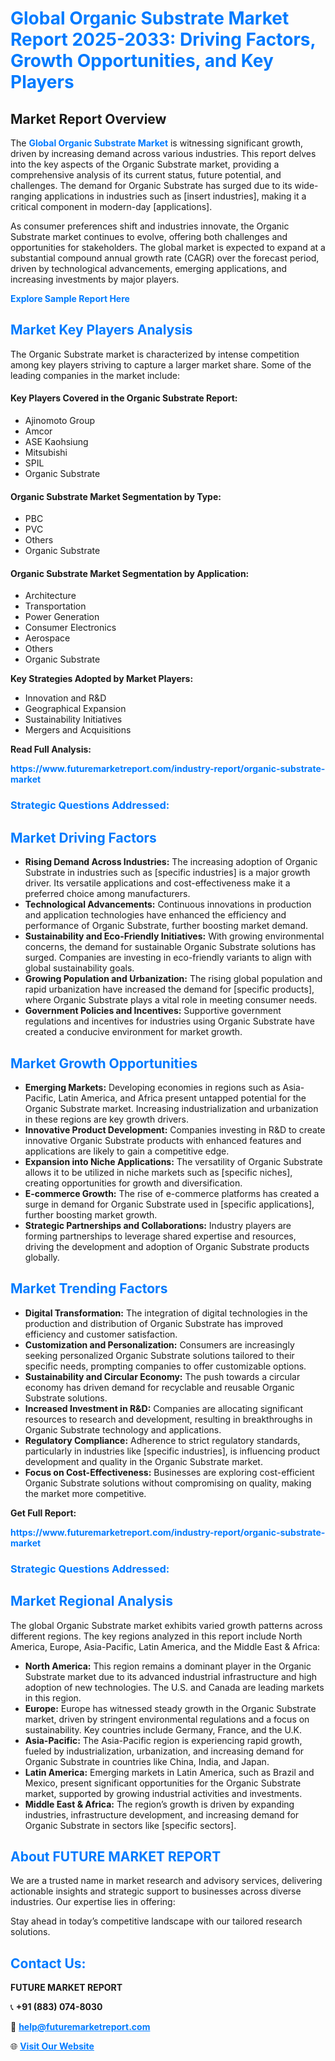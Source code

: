 <h1 style="color: #007BFF;">Global Organic Substrate Market Report 2025-2033: Driving Factors, Growth Opportunities, and Key Players</h1>

<section id="overview">
<h2>Market Report Overview</h2>
<p>The <a href="https://www.futuremarketreport.com/industry-report/organic-substrate-market" style="color: #007BFF; text-decoration: none;"><strong>Global Organic Substrate Market</strong></a> is witnessing significant growth, driven by increasing demand across various industries. This report delves into the key aspects of the Organic Substrate market, providing a comprehensive analysis of its current status, future potential, and challenges. The demand for Organic Substrate has surged due to its wide-ranging applications in industries such as [insert industries], making it a critical component in modern-day [applications].</p>
<p>As consumer preferences shift and industries innovate, the Organic Substrate market continues to evolve, offering both challenges and opportunities for stakeholders. The global market is expected to expand at a substantial compound annual growth rate (CAGR) over the forecast period, driven by technological advancements, emerging applications, and increasing investments by major players.</p>
</section>

<section id="overview">
<p><a href="https://www.futuremarketreport.com/request-sample/reportId=99136" style="color: #007BFF; text-decoration: none;"><strong>Explore Sample Report Here</strong></a></p>
</section>

<section id="key-players">
<h2 style="color: #007BFF;">Market Key Players Analysis</h2>
<p>The Organic Substrate market is characterized by intense competition among key players striving to capture a larger market share. Some of the leading companies in the market include:</p>
<h4>Key Players Covered in the Organic Substrate Report:</h4>
<ul><li>Ajinomoto Group</li><li>Amcor</li><li>ASE Kaohsiung</li><li>Mitsubishi</li><li>SPIL</li><li>Organic Substrate</li></ul>
<h4>Organic Substrate Market Segmentation by Type:</h4>
<ul><li>PBC</li><li>PVC</li><li>Others</li><li>Organic Substrate</li></ul>

<h4>Organic Substrate Market Segmentation by Application:</h4>
<ul><li>Architecture</li><li>Transportation</li><li>Power Generation</li><li>Consumer Electronics</li><li>Aerospace</li><li>Others</li><li>Organic Substrate</li></ul>
<p><strong>Key Strategies Adopted by Market Players:</strong></p>
<ul>
<li>Innovation and R&D</li>
<li>Geographical Expansion</li>
<li>Sustainability Initiatives</li>
<li>Mergers and Acquisitions</li>
</ul>
</section>

<section>
<p><strong>Read Full Analysis: </strong></p><a href="https://www.futuremarketreport.com/industry-report/organic-substrate-market" style="color: #007BFF; text-decoration: none;"><strong>https://www.futuremarketreport.com/industry-report/organic-substrate-market</strong></a>
<h3 style="color: #007BFF;">Strategic Questions Addressed:</h3>
</section>

<section id="driving-factors">
<h2 style="color: #007BFF;">Market Driving Factors</h2>
<ul>
<li><strong>Rising Demand Across Industries:</strong> The increasing adoption of Organic Substrate in industries such as [specific industries] is a major growth driver. Its versatile applications and cost-effectiveness make it a preferred choice among manufacturers.</li>
<li><strong>Technological Advancements:</strong> Continuous innovations in production and application technologies have enhanced the efficiency and performance of Organic Substrate, further boosting market demand.</li>
<li><strong>Sustainability and Eco-Friendly Initiatives:</strong> With growing environmental concerns, the demand for sustainable Organic Substrate solutions has surged. Companies are investing in eco-friendly variants to align with global sustainability goals.</li>
<li><strong>Growing Population and Urbanization:</strong> The rising global population and rapid urbanization have increased the demand for [specific products], where Organic Substrate plays a vital role in meeting consumer needs.</li>
<li><strong>Government Policies and Incentives:</strong> Supportive government regulations and incentives for industries using Organic Substrate have created a conducive environment for market growth.</li>
</ul>
</section>

<section id="growth-opportunities">
<h2 style="color: #007BFF;">Market Growth Opportunities</h2>
<ul>
<li><strong>Emerging Markets:</strong> Developing economies in regions such as Asia-Pacific, Latin America, and Africa present untapped potential for the Organic Substrate market. Increasing industrialization and urbanization in these regions are key growth drivers.</li>
<li><strong>Innovative Product Development:</strong> Companies investing in R&D to create innovative Organic Substrate products with enhanced features and applications are likely to gain a competitive edge.</li>
<li><strong>Expansion into Niche Applications:</strong> The versatility of Organic Substrate allows it to be utilized in niche markets such as [specific niches], creating opportunities for growth and diversification.</li>
<li><strong>E-commerce Growth:</strong> The rise of e-commerce platforms has created a surge in demand for Organic Substrate used in [specific applications], further boosting market growth.</li>
<li><strong>Strategic Partnerships and Collaborations:</strong> Industry players are forming partnerships to leverage shared expertise and resources, driving the development and adoption of Organic Substrate products globally.</li>
</ul>
</section>

<section id="trending-factors">
<h2 style="color: #007BFF;">Market Trending Factors</h2>
<ul>
<li><strong>Digital Transformation:</strong> The integration of digital technologies in the production and distribution of Organic Substrate has improved efficiency and customer satisfaction.</li>
<li><strong>Customization and Personalization:</strong> Consumers are increasingly seeking personalized Organic Substrate solutions tailored to their specific needs, prompting companies to offer customizable options.</li>
<li><strong>Sustainability and Circular Economy:</strong> The push towards a circular economy has driven demand for recyclable and reusable Organic Substrate solutions.</li>
<li><strong>Increased Investment in R&D:</strong> Companies are allocating significant resources to research and development, resulting in breakthroughs in Organic Substrate technology and applications.</li>
<li><strong>Regulatory Compliance:</strong> Adherence to strict regulatory standards, particularly in industries like [specific industries], is influencing product development and quality in the Organic Substrate market.</li>
<li><strong>Focus on Cost-Effectiveness:</strong> Businesses are exploring cost-efficient Organic Substrate solutions without compromising on quality, making the market more competitive.</li>
</ul>
</section>

<section>
<p><strong>Get Full Report: </strong></p><a href="https://www.futuremarketreport.com/industry-report/organic-substrate-market" style="color: #007BFF; text-decoration: none;"><strong>https://www.futuremarketreport.com/industry-report/organic-substrate-market</strong></a>
<h3 style="color: #007BFF;">Strategic Questions Addressed:</h3>
</section>


<section id="regional-analysis">
<h2 style="color: #007BFF;">Market Regional Analysis</h2>
<p>The global Organic Substrate market exhibits varied growth patterns across different regions. The key regions analyzed in this report include North America, Europe, Asia-Pacific, Latin America, and the Middle East & Africa:</p>
<ul>
<li><strong>North America:</strong> This region remains a dominant player in the Organic Substrate market due to its advanced industrial infrastructure and high adoption of new technologies. The U.S. and Canada are leading markets in this region.</li>
<li><strong>Europe:</strong> Europe has witnessed steady growth in the Organic Substrate market, driven by stringent environmental regulations and a focus on sustainability. Key countries include Germany, France, and the U.K.</li>
<li><strong>Asia-Pacific:</strong> The Asia-Pacific region is experiencing rapid growth, fueled by industrialization, urbanization, and increasing demand for Organic Substrate in countries like China, India, and Japan.</li>
<li><strong>Latin America:</strong> Emerging markets in Latin America, such as Brazil and Mexico, present significant opportunities for the Organic Substrate market, supported by growing industrial activities and investments.</li>
<li><strong>Middle East & Africa:</strong> The region’s growth is driven by expanding industries, infrastructure development, and increasing demand for Organic Substrate in sectors like [specific sectors].</li>
</ul>
</section>

<footer>
<h2 style="color: #007BFF;">About FUTURE MARKET REPORT</h2>
<p>We are a trusted name in market research and advisory services, delivering actionable insights and strategic support to businesses across diverse industries. Our expertise lies in offering:</p>

<p>Stay ahead in today’s competitive landscape with our tailored research solutions.</p>

<h2 style="color: #007BFF;">Contact Us:</h2>
<p><strong>FUTURE MARKET REPORT</strong></p>
<p>📞 <strong>+91 (883) 074-8030</strong></p>
<p>📧 <strong><a href="mailto:help@futuremarketreport.com" style="color: #007BFF;">help@futuremarketreport.com</a></strong></p>
<p>🌐 <strong><a href="https://www.futuremarketreport.com/" style="color: #007BFF;">Visit Our Website</a></strong></p>
</footer>
